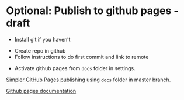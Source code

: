 # Optional: Publish to github pages - draft

- Install git if you haven’t
<!-- link to github documentaiton -->
- Create repo in github 
- Follow instructions to do first commit and link to remote
<!-- copy and paste here -->

- Activate github pages from `docs` folder in settings. 


[Simpler GitHub Pages publishing](https://github.com/blog/2228-simpler-github-pages-publishing) using `docs` folder in master branch.

[Github pages documentation ](https://help.github.com/categories/github-pages-basics/)
